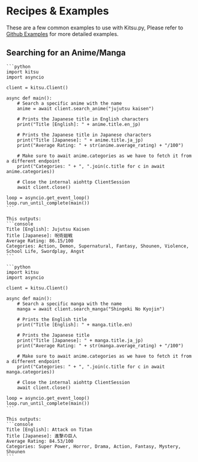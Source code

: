 # Recipes & Examples

These are a few common examples to use with Kitsu.py, 
Please refer to [Github Examples](https://github.com/MrArkon/Kitsu.py/tree/master/examples)
for more detailed examples.

## Searching for an Anime/Manga
````{tab} Anime
```python
import kitsu
import asyncio

client = kitsu.Client()

async def main():
    # Search a specific anime with the name
    anime = await client.search_anime("jujutsu kaisen")

    # Prints the Japanese title in English characters
    print("Title [English]: " + anime.title.en_jp)

    # Prints the Japanese title in Japanese characters
    print("Title [Japanese]: " + anime.title.ja_jp)
    print("Average Rating: " + str(anime.average_rating) + "/100")

    # Make sure to await anime.categories as we have to fetch it from a different endpoint
    print("Categories: " + ", ".join(c.title for c in await anime.categories))
 
    # Close the internal aiohttp ClientSession
    await client.close()

loop = asyncio.get_event_loop()
loop.run_until_complete(main())
```

This outputs:
```console
Title [English]: Jujutsu Kaisen
Title [Japanese]: 呪術廻戦
Average Rating: 86.15/100 
Categories: Action, Demon, Supernatural, Fantasy, Shounen, Violence, School Life, Swordplay, Angst
```
````

````{tab} Manga
```python
import kitsu
import asyncio

client = kitsu.Client()

async def main():
    # Search a specific manga with the name
    manga = await client.search_manga("Shingeki No Kyojin")
    
    # Prints the English title
    print("Title [English]: " + manga.title.en)

    # Prints the Japanese title
    print("Title [Japanese]: " + manga.title.ja_jp)
    print("Average Rating: " + str(manga.average_rating) + "/100")

    # Make sure to await anime.categories as we have to fetch it from a different endpoint
    print("Categories: " + ", ".join(c.title for c in await manga.categories))

    # Close the internal aiohttp ClientSession
    await client.close()

loop = asyncio.get_event_loop()
loop.run_until_complete(main())
```

This outputs:
```console
Title [English]: Attack on Titan
Title [Japanese]: 進撃の巨人
Average Rating: 84.53/100   
Categories: Super Power, Horror, Drama, Action, Fantasy, Mystery, Shounen
``` 
````